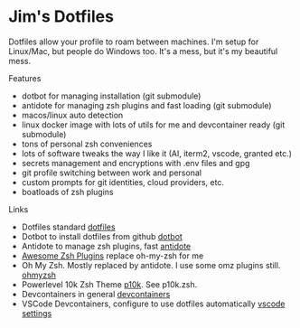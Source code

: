 # Jim's Dotfiles

Dotfiles allow your profile to roam between machines. I'm setup
for Linux/Mac, but people do Windows too. It's a mess, but
it's my beautiful mess.

Features

- dotbot for managing installation (git submodule)
- antidote for managing zsh plugins and fast loading (git submodule)
- macos/linux auto detection
- linux docker image with lots of utils for me and devcontainer ready (git submodule)
- tons of personal zsh conveniences
- lots of software tweaks the way I like it (AI, iterm2, vscode, granted etc.)
- secrets management and encryptions with .env files and gpg
- git profile switching between work and personal
- custom prompts for git identities, cloud providers, etc.
- boatloads of zsh plugins

Links

- Dotfiles standard [dotfiles](https://dotfiles.github.io/)
- Dotbot to install dotfiles from github [dotbot](https://github.com/anishathalye/dotbot)
- Antidote to manage zsh plugins, fast [antidote](https://github.com/mattmc3/antidote)
- [Awesome Zsh Plugins](https://github.com/unixorn/awesome-zsh-plugins?tab=readme-ov-file#plugins) replace oh-my-zsh for me
- Oh My Zsh. Mostly replaced by antidote. I use some omz plugins still. [ohmyzsh](https://github.com/ohmyzsh/ohmyzsh)
- Powerlevel 10k Zsh Theme [p10k](https://github.com/romkatv/powerlevel10k). See p10k.zsh.
- Devcontainers in general [devcontainers](https://containers.dev/)
- VSCode Devcontainers, configure to use dotfiles automatically [vscode settings](https://code.visualstudio.com/docs/devcontainers/containers#_personalizing-with-dotfile-repositories)
